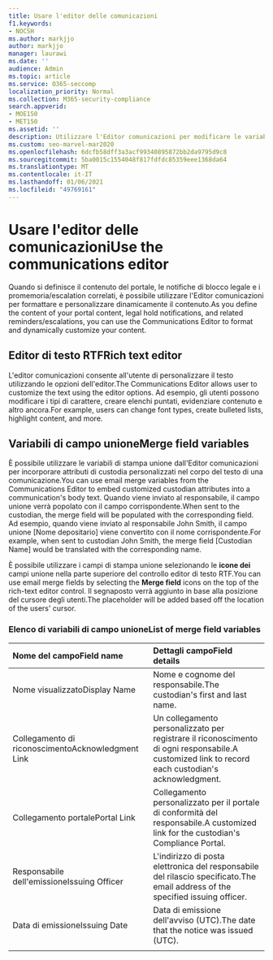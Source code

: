```yaml
---
title: Usare l'editor delle comunicazioni
f1.keywords:
- NOCSH
ms.author: markjjo
author: markjjo
manager: laurawi
ms.date: ''
audience: Admin
ms.topic: article
ms.service: O365-seccomp
localization_priority: Normal
ms.collection: M365-security-compliance
search.appverid:
- MOE150
- MET150
ms.assetid: ''
description: Utilizzare l'Editor comunicazioni per modificare le variabili di campo di testo e unione durante la formattazione del contenuto.
ms.custom: seo-marvel-mar2020
ms.openlocfilehash: 6dcfb58dff3a3acf99340895872bb2da9795d9c8
ms.sourcegitcommit: 5ba0015c1554048f817fdfdc85359eee1368da64
ms.translationtype: MT
ms.contentlocale: it-IT
ms.lasthandoff: 01/06/2021
ms.locfileid: "49769161"
---
```

# <a name="use-the-communications-editor"></a><span data-ttu-id="7dd1e-103">Usare l'editor delle comunicazioni</span><span class="sxs-lookup"><span data-stu-id="7dd1e-103">Use the communications editor</span></span>

<span data-ttu-id="7dd1e-104">Quando si definisce il contenuto del portale, le notifiche di blocco legale e i promemoria/escalation correlati, è possibile utilizzare l'Editor comunicazioni per formattare e personalizzare dinamicamente il contenuto.</span><span class="sxs-lookup"><span data-stu-id="7dd1e-104">As you define the content of your portal content, legal hold notifications, and related reminders/escalations, you can use the Communications Editor to format and dynamically customize your content.</span></span>

## <a name="rich-text-editor"></a><span data-ttu-id="7dd1e-105">Editor di testo RTF</span><span class="sxs-lookup"><span data-stu-id="7dd1e-105">Rich text editor</span></span>

<span data-ttu-id="7dd1e-106">L'editor comunicazioni consente all'utente di personalizzare il testo utilizzando le opzioni dell'editor.</span><span class="sxs-lookup"><span data-stu-id="7dd1e-106">The Communications Editor allows user to customize the text using the editor options.</span></span> <span data-ttu-id="7dd1e-107">Ad esempio, gli utenti possono modificare i tipi di carattere, creare elenchi puntati, evidenziare contenuto e altro ancora.</span><span class="sxs-lookup"><span data-stu-id="7dd1e-107">For example, users can change font types, create bulleted lists, highlight content, and more.</span></span>

## <a name="merge-field-variables"></a><span data-ttu-id="7dd1e-108">Variabili di campo unione</span><span class="sxs-lookup"><span data-stu-id="7dd1e-108">Merge field variables</span></span>

<span data-ttu-id="7dd1e-109">È possibile utilizzare le variabili di stampa unione dall'Editor comunicazioni per incorporare attributi di custodia personalizzati nel corpo del testo di una comunicazione.</span><span class="sxs-lookup"><span data-stu-id="7dd1e-109">You can use email merge variables from the Communications Editor to embed customized custodian attributes into a communication's body text.</span></span> <span data-ttu-id="7dd1e-110">Quando viene inviato al responsabile, il campo unione verrà popolato con il campo corrispondente.</span><span class="sxs-lookup"><span data-stu-id="7dd1e-110">When sent to the custodian, the merge field will be populated with the corresponding field.</span></span> <span data-ttu-id="7dd1e-111">Ad esempio, quando viene inviato al responsabile John Smith, il campo unione [Nome depositario] viene convertito con il nome corrispondente.</span><span class="sxs-lookup"><span data-stu-id="7dd1e-111">For example, when sent to custodian John Smith, the merge field [Custodian Name] would be translated with the corresponding name.</span></span>

<span data-ttu-id="7dd1e-112">È possibile utilizzare i campi di stampa unione selezionando le **icone dei** campi unione nella parte superiore del controllo editor di testo RTF.</span><span class="sxs-lookup"><span data-stu-id="7dd1e-112">You can use email merge fields by selecting the **Merge field** icons on the top of the rich-text editor control.</span></span> <span data-ttu-id="7dd1e-113">Il segnaposto verrà aggiunto in base alla posizione del cursore degli utenti.</span><span class="sxs-lookup"><span data-stu-id="7dd1e-113">The placeholder will be added based off the location of the users' cursor.</span></span>

### <a name="list-of-merge-field-variables"></a><span data-ttu-id="7dd1e-114">Elenco di variabili di campo unione</span><span class="sxs-lookup"><span data-stu-id="7dd1e-114">List of merge field variables</span></span>

| <span data-ttu-id="7dd1e-115">Nome del campo</span><span class="sxs-lookup"><span data-stu-id="7dd1e-115">Field name</span></span>                  | <span data-ttu-id="7dd1e-116">Dettagli campo</span><span class="sxs-lookup"><span data-stu-id="7dd1e-116">Field details</span></span> |
| :------------------- | :------------------- |
| <span data-ttu-id="7dd1e-117">Nome visualizzato</span><span class="sxs-lookup"><span data-stu-id="7dd1e-117">Display Name</span></span>  | <span data-ttu-id="7dd1e-118">Nome e cognome del responsabile.</span><span class="sxs-lookup"><span data-stu-id="7dd1e-118">The custodian's first and last name.</span></span> | 
| <span data-ttu-id="7dd1e-119">Collegamento di riconoscimento</span><span class="sxs-lookup"><span data-stu-id="7dd1e-119">Acknowledgment Link</span></span> | <span data-ttu-id="7dd1e-120">Un collegamento personalizzato per registrare il riconoscimento di ogni responsabile.</span><span class="sxs-lookup"><span data-stu-id="7dd1e-120">A customized link to record each custodian's acknowledgment.</span></span>|                 |
| <span data-ttu-id="7dd1e-121">Collegamento portale</span><span class="sxs-lookup"><span data-stu-id="7dd1e-121">Portal Link</span></span>     | <span data-ttu-id="7dd1e-122">Collegamento personalizzato per il portale di conformità del responsabile.</span><span class="sxs-lookup"><span data-stu-id="7dd1e-122">A customized link for the custodian's Compliance Portal.</span></span>|                |
| <span data-ttu-id="7dd1e-123">Responsabile dell'emissione</span><span class="sxs-lookup"><span data-stu-id="7dd1e-123">Issuing Officer</span></span>                   | <span data-ttu-id="7dd1e-124">L'indirizzo di posta elettronica del responsabile del rilascio specificato.</span><span class="sxs-lookup"><span data-stu-id="7dd1e-124">The email address of the specified issuing officer.</span></span>|                   |
| <span data-ttu-id="7dd1e-125">Data di emissione</span><span class="sxs-lookup"><span data-stu-id="7dd1e-125">Issuing Date</span></span>                   | <span data-ttu-id="7dd1e-126">Data di emissione dell'avviso (UTC).</span><span class="sxs-lookup"><span data-stu-id="7dd1e-126">The date that the notice was issued (UTC).</span></span>              |
|||
